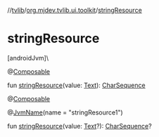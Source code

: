 //[tvlib](../../index.md)/[org.mjdev.tvlib.ui.toolkit](index.md)/[stringResource](string-resource.md)

# stringResource

[androidJvm]\

@[Composable](https://developer.android.com/reference/kotlin/androidx/compose/runtime/Composable.html)

fun [stringResource](string-resource.md)(value: [Text](-text/index.md)): [CharSequence](https://kotlinlang.org/api/latest/jvm/stdlib/kotlin/-char-sequence/index.html)

@[Composable](https://developer.android.com/reference/kotlin/androidx/compose/runtime/Composable.html)

@[JvmName](https://kotlinlang.org/api/latest/jvm/stdlib/kotlin.jvm/-jvm-name/index.html)(name = &quot;stringResource1&quot;)

fun [stringResource](string-resource.md)(value: [Text](-text/index.md)?): [CharSequence](https://kotlinlang.org/api/latest/jvm/stdlib/kotlin/-char-sequence/index.html)?

